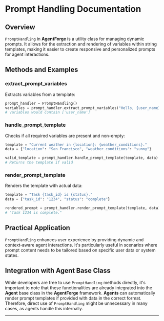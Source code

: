 # Prompt Handling Documentation

## Overview

`PromptHandling` in **AgentForge** is a utility class for managing dynamic prompts. It allows for the extraction and rendering of variables within string templates, making it easier to create responsive and personalized prompts for agent interactions.

## Methods and Examples

### extract_prompt_variables

Extracts variables from a template:

```python
prompt_handler = PromptHandling()
variables = prompt_handler.extract_prompt_variables("Hello, {user_name}!")
# variables would contain ['user_name']
```

### handle_prompt_template

Checks if all required variables are present and non-empty:

```python
template = "Current weather in {location}: {weather_conditions}."
data = {"location": "San Francisco", "weather_conditions": "sunny"}

valid_template = prompt_handler.handle_prompt_template(template, data)
# Returns the template if valid
```

### render_prompt_template

Renders the template with actual data:

```python
template = "Task {task_id} is {status}."
data = {"task_id": "1234", "status": "complete"}

rendered_prompt = prompt_handler.render_prompt_template(template, data)
# "Task 1234 is complete."
```

## Practical Application

`PromptHandling` enhances user experience by providing dynamic and context-aware agent interactions. It's particularly useful in scenarios where prompt content needs to be tailored based on specific user data or system states.

## Integration with Agent Base Class

While developers are free to use `PromptHandling` methods directly, it's important to note that these functionalities are already integrated into the **Agent** base class in the **AgentForge** framework. **Agents** can automatically render prompt templates if provided with data in the correct format. Therefore, direct use of `PromptHandling` might be unnecessary in many cases, as agents handle this internally.

---
